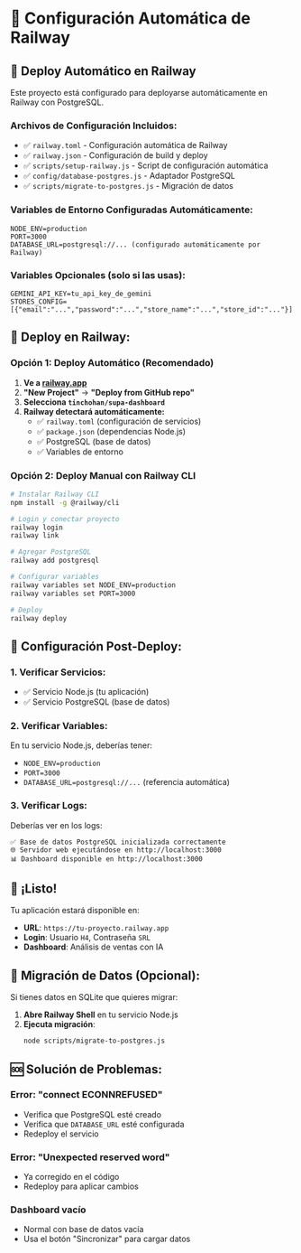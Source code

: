 # 🚂 Configuración Automática de Railway

## 🎯 **Deploy Automático en Railway**

Este proyecto está configurado para deployarse automáticamente en Railway con PostgreSQL.

### **Archivos de Configuración Incluidos:**

- ✅ `railway.toml` - Configuración automática de Railway
- ✅ `railway.json` - Configuración de build y deploy
- ✅ `scripts/setup-railway.js` - Script de configuración automática
- ✅ `config/database-postgres.js` - Adaptador PostgreSQL
- ✅ `scripts/migrate-to-postgres.js` - Migración de datos

### **Variables de Entorno Configuradas Automáticamente:**

```env
NODE_ENV=production
PORT=3000
DATABASE_URL=postgresql://... (configurado automáticamente por Railway)
```

### **Variables Opcionales (solo si las usas):**

```env
GEMINI_API_KEY=tu_api_key_de_gemini
STORES_CONFIG=[{"email":"...","password":"...","store_name":"...","store_id":"..."}]
```

## 🚀 **Deploy en Railway:**

### **Opción 1: Deploy Automático (Recomendado)**

1. **Ve a [railway.app](https://railway.app)**
2. **"New Project"** → **"Deploy from GitHub repo"**
3. **Selecciona `tinchohan/supa-dashboard`**
4. **Railway detectará automáticamente:**
   - ✅ `railway.toml` (configuración de servicios)
   - ✅ `package.json` (dependencias Node.js)
   - ✅ PostgreSQL (base de datos)
   - ✅ Variables de entorno

### **Opción 2: Deploy Manual con Railway CLI**

```bash
# Instalar Railway CLI
npm install -g @railway/cli

# Login y conectar proyecto
railway login
railway link

# Agregar PostgreSQL
railway add postgresql

# Configurar variables
railway variables set NODE_ENV=production
railway variables set PORT=3000

# Deploy
railway deploy
```

## 🔧 **Configuración Post-Deploy:**

### **1. Verificar Servicios:**
- ✅ Servicio Node.js (tu aplicación)
- ✅ Servicio PostgreSQL (base de datos)

### **2. Verificar Variables:**
En tu servicio Node.js, deberías tener:
- `NODE_ENV=production`
- `PORT=3000`
- `DATABASE_URL=postgresql://...` (referencia automática)

### **3. Verificar Logs:**
Deberías ver en los logs:
```
✅ Base de datos PostgreSQL inicializada correctamente
🌐 Servidor web ejecutándose en http://localhost:3000
📊 Dashboard disponible en http://localhost:3000
```

## 🎉 **¡Listo!**

Tu aplicación estará disponible en:
- **URL**: `https://tu-proyecto.railway.app`
- **Login**: Usuario `H4`, Contraseña `SRL`
- **Dashboard**: Análisis de ventas con IA

## 🔄 **Migración de Datos (Opcional):**

Si tienes datos en SQLite que quieres migrar:

1. **Abre Railway Shell** en tu servicio Node.js
2. **Ejecuta migración**:
   ```bash
   node scripts/migrate-to-postgres.js
   ```

## 🆘 **Solución de Problemas:**

### **Error: "connect ECONNREFUSED"**
- Verifica que PostgreSQL esté creado
- Verifica que `DATABASE_URL` esté configurada
- Redeploy el servicio

### **Error: "Unexpected reserved word"**
- Ya corregido en el código
- Redeploy para aplicar cambios

### **Dashboard vacío**
- Normal con base de datos vacía
- Usa el botón "Sincronizar" para cargar datos
